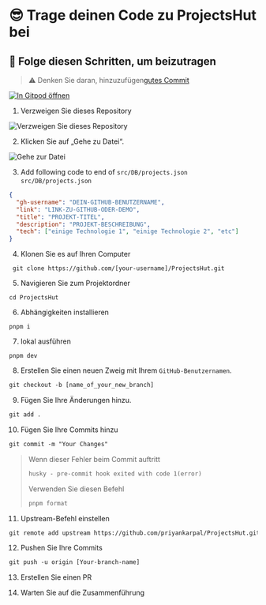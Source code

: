 # 😎 Trage deinen Code zu ProjectsHut bei

## 🧐 Folge diesen Schritten, um beizutragen

> ⚠️ Denken Sie daran, hinzuzufügen[gutes Commit](https://twitter.com/Priyankarpal/status/1638403157863673859)

[![In Gitpod öffnen](https://gitpod.io/button/open-in-gitpod.svg)](https://gitpod.io/#https://github.com/priyankarpal/ProjectsHut)

1. Verzweigen Sie dieses Repository

![ Verzweigen Sie dieses Repository](https://user-images.githubusercontent.com/88102392/226444075-7d7d28b5-8d88-459a-bb82-38a3f64aaf28.png)

2. Klicken Sie auf „Gehe zu Datei“.

![Gehe zur Datei](https://user-images.githubusercontent.com/88102392/226444608-12a2abb9-436c-4843-8893-49029cb4c033.png)

3. Add following code to end of `src/DB/projects.json` `src/DB/projects.json`

```json
{
  "gh-username": "DEIN-GITHUB-BENUTZERNAME",
  "link": "LINK-ZU-GITHUB-ODER-DEMO",
  "title": "PROJEKT-TITEL",
  "description": "PROJEKT-BESCHREIBUNG",
  "tech": ["einige Technologie 1", "einige Technologie 2", "etc"]
}
```
4. Klonen Sie es auf Ihren Computer

```
 git clone https://github.com/[your-username]/ProjectsHut.git
```

5. Navigieren Sie zum Projektordner

```
cd ProjectsHut
```

6. Abhängigkeiten installieren

```
pnpm i
```

7. lokal ausführen

```
pnpm dev
```

8. Erstellen Sie einen neuen Zweig mit Ihrem `GitHub-Benutzernamen`.

```diff
git checkout -b [name_of_your_new_branch]
```

9. Fügen Sie Ihre Änderungen hinzu.

```diff
git add .
```

10. Fügen Sie Ihre Commits hinzu

```diff
git commit -m "Your Changes"
```

> Wenn dieser Fehler beim Commit auftritt
>
> ```diff
> husky - pre-commit hook exited with code 1(error)
> ```
>
> Verwenden Sie diesen Befehl
>
> ```diff
> pnpm format
> ```

11. Upstream-Befehl einstellen

```diff
git remote add upstream https://github.com/priyankarpal/ProjectsHut.git
```

12. Pushen Sie Ihre Commits

```diff
git push -u origin [Your-branch-name]
```

13. Erstellen Sie einen PR

14. Warten Sie auf die Zusammenführung
